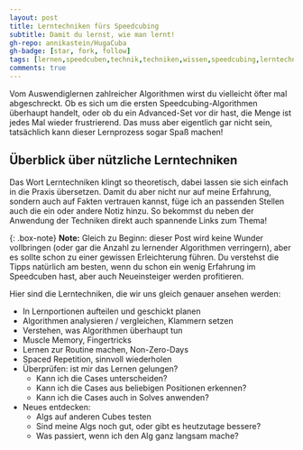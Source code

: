 ```yaml
---
layout: post
title: Lerntechniken fürs Speedcubing
subtitle: Damit du lernst, wie man lernt!
gh-repo: annikastein/HugaCuba
gh-badge: [star, fork, follow]
tags: [lernen,speedcuben,technik,techniken,wissen,speedcubing,lerntechnik,lernmethoden,algorithmen,anfänger,fortgeschrittene,beginner,advanced,spaced,repetition,verstehen,alg,algs,algos,datenbank,analysieren,vergleichen,fingertricks,muscle,memory,gedächtnis]
comments: true
---
```


Vom Auswendiglernen zahlreicher Algorithmen wirst du vielleicht öfter mal abgeschreckt.
Ob es sich um die ersten Speedcubing-Algorithmen überhaupt handelt, oder ob du ein Advanced-Set vor dir hast, die Menge ist jedes Mal wieder frustrierend.
Das muss aber eigentlich gar nicht sein, tatsächlich kann dieser Lernprozess sogar Spaß machen!

## Überblick über nützliche Lerntechniken
Das Wort Lerntechniken klingt so theoretisch, dabei lassen sie sich einfach in die Praxis übersetzen. Damit du aber nicht nur auf meine Erfahrung, sondern auch auf Fakten vertrauen kannst,
füge ich an passenden Stellen auch die ein oder andere Notiz hinzu. So bekommst du neben der Anwendung der Techniken direkt auch spannende Links zum Thema!

{: .box-note}
**Note:** Gleich zu Beginn: dieser Post wird keine Wunder vollbringen (oder gar die Anzahl zu lernender Algorithmen verringern), aber es sollte schon zu einer gewissen Erleichterung führen.
Du verstehst die Tipps natürlich am besten, wenn du schon ein wenig Erfahrung im Speedcuben hast, aber auch Neueinsteiger werden profitieren.

Hier sind die Lerntechniken, die wir uns gleich genauer ansehen werden:
* In Lernportionen aufteilen und geschickt planen
* Algorithmen analysieren / vergleichen, Klammern setzen
* Verstehen, was Algorithmen überhaupt tun
* Muscle Memory, Fingertricks
* Lernen zur Routine machen, Non-Zero-Days
* Spaced Repetition, sinnvoll wiederholen
* Überprüfen: ist mir das Lernen gelungen?
  * Kann ich die Cases unterscheiden?
  * Kann ich die Cases aus beliebigen Positionen erkennen?
  * Kann ich die Cases auch in Solves anwenden?
* Neues entdecken:
  * Algs auf anderen Cubes testen
  * Sind meine Algs noch gut, oder gibt es heutzutage bessere?
  * Was passiert, wenn ich den Alg ganz langsam mache?

